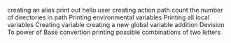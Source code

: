 creating an alias
print out hello user
creating action path
count the number of directories in path
Printing environmental variables
Printing all local variables
Creating variable
creating a new global variable
addition
Devision
To power of
Base convertion
printing possible combinations of two letters
